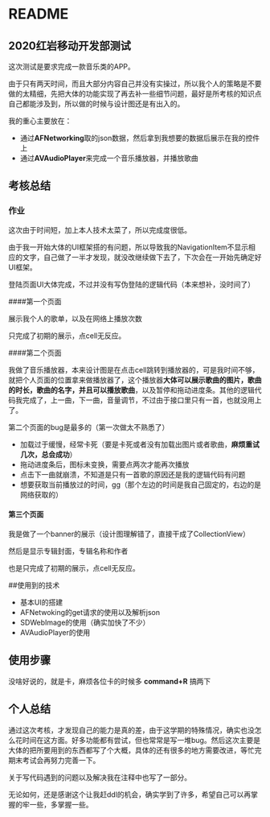 # README

## 2020红岩移动开发部测试

这次测试是要求完成一款音乐类的APP。

由于只有两天时间，而且大部分内容自己并没有实操过，所以我个人的策略是不要做的太精细，先把大体的功能实现了再去补一些细节问题，最好是所考核的知识点自己都能涉及到，所以做的时候与设计图还是有出入的。

我的重心主要放在：

- 通过**AFNetworking**取的json数据，然后拿到我想要的数据后展示在我的控件上
- 通过**AVAudioPlayer**来完成一个音乐播放器，并播放歌曲

## 考核总结

### 作业

这次由于时间短，加上本人技术太菜了，所以完成度很低。

由于我一开始大体的UI框架搭的有问题，所以导致我的NavigationItem不显示相应的文字，自己做了一半才发现，就没改继续做下去了，下次会在一开始先确定好UI框架。

登陆页面UI大体完成，不过并没有写伪登陆的逻辑代码（本来想补，没时间了）

####第一个页面

展示我个人的歌单，以及在网络上播放次数

只完成了初期的展示，点cell无反应。

####第二个页面

我做了音乐播放器，本来设计图是在点击cell跳转到播放器的，可是我时间不够，就把个人页面的位置拿来做播放器了，这个播放器**大体可以展示歌曲的图片，歌曲的时长，歌曲的名字，并且可以播放歌曲**，以及暂停和拖动进度条。其他的逻辑代码我完成了，上一曲，下一曲，音量调节，不过由于接口里只有一首，也就没用上了。

第二个页面的bug是最多的（第一次做太不熟悉了）

- 加载过于缓慢，经常卡死（要是卡死或者没有加载出图片或者歌曲，**麻烦重试几次，总会成功**）
- 拖动进度条后，图标未变换，需要点两次才能再次播放
- 点击下一曲就崩溃，不知道是只有一首歌的原因还是我的逻辑代码有问题
- 想要获取当前播放过的时间，gg（那个左边的时间是我自己固定的，右边的是网络获取的）

#### 第三个页面

我是做了一个banner的展示（设计图理解错了，直接干成了CollectionView）

然后是显示专辑封面，专辑名称和作者

也是只完成了初期的展示，点cell无反应。

##使用到的技术

- 基本UI的搭建
- AFNetwoking的get请求的使用以及解析json
- SDWebImage的使用（确实加快了不少）
- AVAudioPlayer的使用

## 使用步骤

没啥好说的，就是卡，麻烦各位卡的时候多 **command+R** 搞两下

## 个人总结

通过这次考核，才发现自己的能力是真的差，由于这学期的特殊情况，确实也没怎么花时间在这方面。好多功能都有尝试，但也常常是写一堆bug。然后这次主要是大体的把所要用到的东西都写了个大概，具体的还有很多的地方需要改进，等忙完期末考试会再努力完善一下。

关于写代码遇到的问题以及解决我在注释中也写了一部分。

无论如何，还是感谢这个让我赶ddl的机会，确实学到了许多，希望自己可以再掌握的牢一些，多掌握一些。
